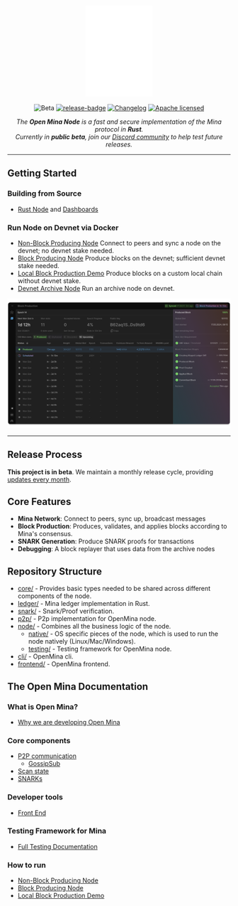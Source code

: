 <div align="center">
  <picture>
    <source media="(prefers-color-scheme: dark)" srcset="docs/assets/OpenMinaGH_Light.svg">
    <source media="(prefers-color-scheme: light)" srcset="docs/assets/OpenMinaGH_Dark.svg">
    <img alt="The Open Mina Node is a fast and secure implementation of the Mina protocol in Rust."
         src="docs/assets/OpenMinaGH_Light.svg"
         width="152px">
  </picture>

![Beta][beta-badge] [![release-badge]][release-link] [![Changelog][changelog-badge]][changelog] [![Apache licensed]][Apache link]

_The **Open Mina Node** is a fast and secure implementation of the Mina protocol in **Rust**._  
_Currently in **public beta**, join our [Discord community](https://discord.com/channels/484437221055922177/1290662938734231552) to help test future releases._

</div>

---

## Getting Started

### Building from Source

- [Rust Node](/docs/building-from-source-guide.md#how-to-build-and-launch-a-node-from-source) and [Dashboards](./docs/building-from-source-guide.md#how-to-launch-the-ui)

### Run Node on Devnet via Docker

- [Non-Block Producing Node](/docs/alpha-testing-guide.md) Connect to peers and sync a node on the devnet; no devnet stake needed.
- [Block Producing Node](/docs/block-producer-guide.md) Produce blocks on the devnet; sufficient devnet stake needed.
- [Local Block Production Demo](/docs/local-demo-guide.md) Produce blocks on a custom local chain without devnet stake.
- [Devnet Archive Node](/docs/archive-node-guide.md) Run an archive node on devnet.

<img src="docs/assets/NodeUI.png" alt="Block production Node UI">

---

## Release Process

**This project is in beta**. We maintain a monthly release cycle, providing [updates every month](https://github.com/openmina/openmina/releases).  



## Core Features

- **Mina Network**: Connect to peers, sync up, broadcast messages
- **Block Production**: Produces, validates, and applies blocks according to Mina's consensus.
- **SNARK Generation**: Produce SNARK proofs for transactions
- **Debugging**: A block replayer that uses data from the archive nodes

## Repository Structure

- [core/](core) - Provides basic types needed to be shared across different components of the node.
- [ledger/](ledger) - Mina ledger implementation in Rust.
- [snark/](snark) - Snark/Proof verification.
- [p2p/](p2p) - P2p implementation for OpenMina node.
- [node/](node) - Combines all the business logic of the node.
  - [native/](node/native) - OS specific pieces of the node, which is used to run the node natively (Linux/Mac/Windows).
  - [testing/](node/testing) - Testing framework for OpenMina node.
- [cli/](cli) - OpenMina cli.
- [frontend/](frontend) - OpenMina frontend.

## The Open Mina Documentation

### What is Open Mina?

- [Why we are developing Open Mina](docs/why-openmina.md)

### Core components

- [P2P communication](https://github.com/openmina/openmina/blob/documentation/docs/p2p_service.md)
  - [GossipSub](https://github.com/openmina/mina-wiki/blob/3ea9041e52fb2e606918f6c60bd3a32b8652f016/p2p/mina-gossip.md)
- [Scan state](docs/scan-state.md)
- [SNARKs](docs/snark-work.md)

### Developer tools

- [Front End](./docs/building-from-source-guide.md#how-to-launch-the-ui)

### Testing Framework for Mina

- [Full Testing Documentation](docs/testing/testing.md)

### How to run

- [Non-Block Producing Node](./docs/alpha-testing-guide.md)
- [Block Producing Node](./docs/block-producer-guide.md)
- [Local Block Production Demo](./docs/local-demo-guide.md)

[changelog]: ./CHANGELOG.md
[beta-badge]: https://img.shields.io/badge/status-beta-yellow
[changelog-badge]: https://img.shields.io/badge/changelog-Changelog-%23E05735
[release-badge]: https://img.shields.io/github/v/release/openmina/openmina
[release-link]: https://github.com/openmina/openmina/releases/latest
[Apache licensed]: https://img.shields.io/badge/license-Apache_2.0-blue.svg
[Apache link]: https://github.com/openmina/openmina/blob/master/LICENSE
